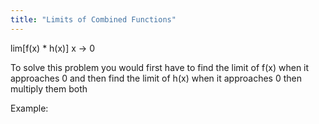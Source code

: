 ```yaml
---
title: "Limits of Combined Functions"
---
```

lim\[f(x) * h(x)]
x -> 0

To solve this problem you would first have to find the limit of f(x) when it approaches 0 and then find the limit of h(x) when it approaches 0 then multiply them both

Example:

